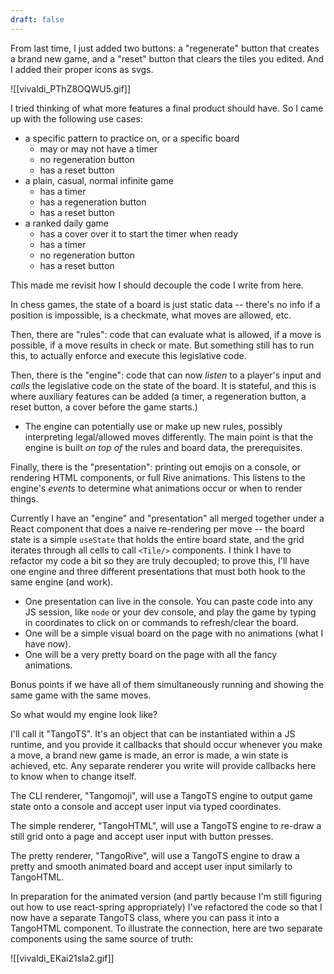 ```yaml
---
draft: false
---
```

From last time, I just added two buttons: a "regenerate" button that creates a brand new game, and a "reset" button that clears the tiles you edited. And I added their proper icons as svgs.

![[vivaldi_PThZ8OQWU5.gif]]

I tried thinking of what more features a final product should have. So I came up with the following use cases:

* a specific pattern to practice on, or a specific board
	* may or may not have a timer
	* no regeneration button
	* has a reset button
* a plain, casual, normal infinite game
	* has a timer
	* has a regeneration button
	* has a reset button
* a ranked daily game
	* has a cover over it to start the timer when ready
	* has a timer
	* no regeneration button
	* has a reset button

This made me revisit how I should decouple the code I write from here.

In chess games, the state of a board is just static data -- there's no info if a position is impossible, is a checkmate, what moves are allowed, etc.

Then, there are "rules": code that can evaluate what is allowed, if a move is possible, if a move results in check or mate. But something still has to run this, to actually enforce and execute this legislative code.


Then, there is the "engine": code that can now *listen* to a player's input and *calls* the legislative code on the state of the board. It is stateful, and this is where auxiliary features can be added (a timer, a regeneration button, a reset button, a cover before the game starts.) 
* The engine can potentially use or make up new rules, possibly interpreting legal/allowed moves differently. The main point is that the engine is built *on top of* the rules and board data, the prerequisites.


Finally, there is the "presentation": printing out emojis on a console, or rendering HTML components, or full Rive animations. This listens to the engine's *events* to determine what animations occur or when to render things.


Currently I have an "engine" and "presentation" all merged together under a React component that does a naive re-rendering per move -- the board state is a simple `useState` that holds the entire board state, and the grid iterates through all cells to call `<Tile/>` components. I think I have to refactor my code a bit so they are truly decoupled; to prove this, I'll have one engine and three different presentations that must both hook to the same engine (and work).


* One presentation can live in the console. You can paste code into any JS session, like `node` or your dev console, and play the game by typing in coordinates to click on or commands to refresh/clear the board.
* One will be a simple visual board on the page with no animations (what I have now).
* One will be a very pretty board on the page with all the fancy animations.


Bonus points if we have all of them simultaneously running and showing the same game with the same moves.


So what would my engine look like?

I'll call it "TangoTS". It's an object that can be instantiated within a JS runtime, and you provide it callbacks that should occur whenever you make a move, a brand new game is made, an error is made, a win state is achieved, etc. Any separate renderer you write will provide callbacks here to know when to change itself.


The CLI renderer, "Tangomoji", will use a TangoTS engine to output game state onto a console and accept user input via typed coordinates.

The simple renderer, "TangoHTML", will use a TangoTS engine to re-draw a still grid onto a page and accept user input with button presses.

The pretty renderer, "TangoRive", will use a TangoTS engine to draw a pretty and smooth animated board and accept user input similarly to TangoHTML.


In preparation for the animated version (and partly because I'm still figuring out how to use react-spring appropriately) I've refactored the code so that I now have a separate TangoTS class, where you can pass it into a TangoHTML component. To illustrate the connection, here are two separate components using the same source of truth:


![[vivaldi_EKai21sIa2.gif]]
